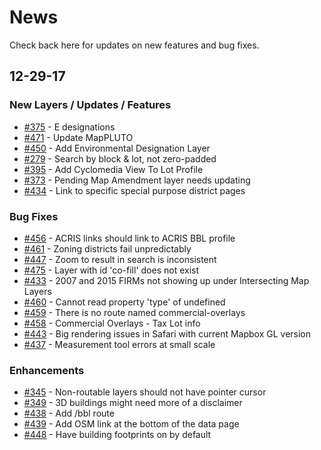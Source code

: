 # News
Check back here for updates on new features and bug fixes.

## 12-29-17
### New Layers / Updates / Features
 - [#375](https://github.com/NYCPlanning/labs-zola/issues/375) - E designations
 - [#471](https://github.com/NYCPlanning/labs-zola/issues/471) - Update MapPLUTO
 - [#450](https://github.com/NYCPlanning/labs-zola/issues/450) - Add Environmental Designation Layer
 - [#279](https://github.com/NYCPlanning/labs-zola/issues/279) - Search by block & lot, not zero-padded
 - [#395](https://github.com/NYCPlanning/labs-zola/issues/395) - Add Cyclomedia View To Lot Profile
 - [#373](https://github.com/NYCPlanning/labs-zola/issues/373) - Pending Map Amendment layer needs updating
 - [#434](https://github.com/NYCPlanning/labs-zola/issues/434) - Link to specific special purpose district pages
 
### Bug Fixes
 - [#456](https://github.com/NYCPlanning/labs-zola/issues/456) - ACRIS links should link to ACRIS BBL profile
 - [#461](https://github.com/NYCPlanning/labs-zola/issues/461) - Zoning districts fail unpredictably
 - [#447](https://github.com/NYCPlanning/labs-zola/issues/447) - Zoom to result in search is inconsistent
 - [#475](https://github.com/NYCPlanning/labs-zola/issues/475) - Layer with id 'co-fill' does not exist
 - [#433](https://github.com/NYCPlanning/labs-zola/issues/433) - 2007 and 2015 FIRMs not showing up under Intersecting Map Layers
 - [#460](https://github.com/NYCPlanning/labs-zola/issues/460) - Cannot read property 'type' of undefined
 - [#459](https://github.com/NYCPlanning/labs-zola/issues/459) - There is no route named commercial-overlays
 - [#458](https://github.com/NYCPlanning/labs-zola/issues/458) - Commercial Overlays - Tax Lot info
 - [#443](https://github.com/NYCPlanning/labs-zola/issues/443) - Big rendering issues in Safari with current Mapbox GL version
 - [#437](https://github.com/NYCPlanning/labs-zola/issues/437) - Measurement tool errors at small scale
 
### Enhancements
 - [#345](https://github.com/NYCPlanning/labs-zola/issues/345) - Non-routable layers should not have pointer cursor
 - [#349](https://github.com/NYCPlanning/labs-zola/issues/349) - 3D buildings might need more of a disclaimer
 - [#438](https://github.com/NYCPlanning/labs-zola/issues/438) - Add /bbl route
 - [#439](https://github.com/NYCPlanning/labs-zola/issues/439) - Add OSM link at the bottom of the data page
 - [#448](https://github.com/NYCPlanning/labs-zola/issues/448) - Have building footprints on by default

 
